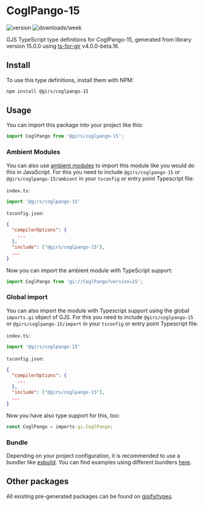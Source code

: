 
# CoglPango-15

![version](https://img.shields.io/npm/v/@girs/coglpango-15)
![downloads/week](https://img.shields.io/npm/dw/@girs/coglpango-15)


GJS TypeScript type definitions for CoglPango-15, generated from library version 15.0.0 using [ts-for-gir](https://github.com/gjsify/ts-for-gir) v4.0.0-beta.16.


## Install

To use this type definitions, install them with NPM:
```bash
npm install @girs/coglpango-15
```

## Usage

You can import this package into your project like this:
```ts
import CoglPango from '@girs/coglpango-15';
```

### Ambient Modules

You can also use [ambient modules](https://github.com/gjsify/ts-for-gir/tree/main/packages/cli#ambient-modules) to import this module like you would do this in JavaScript.
For this you need to include `@girs/coglpango-15` or `@girs/coglpango-15/ambient` in your `tsconfig` or entry point Typescript file:

`index.ts`:
```ts
import '@girs/coglpango-15'
```

`tsconfig.json`:
```json
{
  "compilerOptions": {
    ...
  },
  "include": ["@girs/coglpango-15"],
  ...
}
```

Now you can import the ambient module with TypeScript support: 

```ts
import CoglPango from 'gi://CoglPango?version=15';
```

### Global import

You can also import the module with Typescript support using the global `imports.gi` object of GJS.
For this you need to include `@girs/coglpango-15` or `@girs/coglpango-15/import` in your `tsconfig` or entry point Typescript file:

`index.ts`:
```ts
import '@girs/coglpango-15'
```

`tsconfig.json`:
```json
{
  "compilerOptions": {
    ...
  },
  "include": ["@girs/coglpango-15"],
  ...
}
```

Now you have also type support for this, too:

```ts
const CoglPango = imports.gi.CoglPango;
```

### Bundle

Depending on your project configuration, it is recommended to use a bundler like [esbuild](https://esbuild.github.io/). You can find examples using different bundlers [here](https://github.com/gjsify/ts-for-gir/tree/main/examples).

## Other packages

All existing pre-generated packages can be found on [gjsify/types](https://github.com/gjsify/types).

